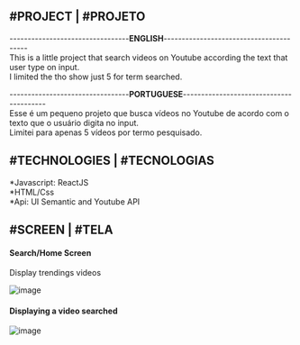 <h2> #PROJECT | #PROJETO </h2>
<p>
---------------------------------<strong>ENGLISH</strong>----------------------------------------<br/>
This is a little project that search videos on Youtube according the text that user type on input. <br/>
 I limited the tho show just 5 for term searched.
</p>

<p>
---------------------------------<strong>PORTUGUESE</strong>----------------------------------------<br/>
Esse é um pequeno projeto que busca vídeos no Youtube de acordo com o texto que o usuário digita no input. <br/>
Limitei para apenas 5 vídeos por termo pesquisado.
</p>

<h2> #TECHNOLOGIES | #TECNOLOGIAS </h2>
*Javascript: ReactJS <br/>
*HTML/Css <br/>
*Api: UI Semantic and Youtube API 


<h2> #SCREEN | #TELA</h2>

<h4> Search/Home Screen </h4>
<span> Display trendings videos </span>

![image](https://user-images.githubusercontent.com/45010175/96929171-20055a80-1490-11eb-98e8-77260cc7a31f.png)


<h4> Displaying a video searched </h4>

![image](https://user-images.githubusercontent.com/45010175/96929357-5cd15180-1490-11eb-8516-0d074b9507b5.png)



